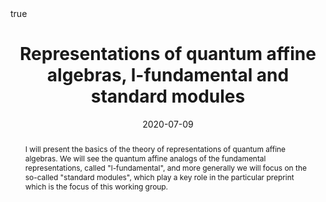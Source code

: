 ﻿---
title: Representations of quantum affine algebras, l-fundamental and standard modules

event: Working group "Cluster algebras and quiver representations"

event_url: https://webusers.imj-prg.fr/~bernhard.keller/gdtcluster/

location: IMJ-PR - Zoom
address:

  city: Paris

  country: France

#summary: An example talk using Academic's Markdown slides feature.
abstract: I will present the basics of the theory of representations of quantum affine algebras. We will see the quantum affine analogs of the fundamental representations, called "l-fundamental", and more generally we will focus on the so-called "standard modules", which play a key role in the particular preprint which is the focus of this working group.

# Talk start and end times.
#   End time can optionally be hidden by prefixing the line with `#`.
date: "2020-07-09"
#date_end: "2030-06-01T15:00:00Z"
all_day: true

# Schedule page publish date (NOT talk date).
publishDate: "2020-01-17"

authors: []
tags: []

# Is this a featured talk? (true/false)
featured: true

image:
  caption: 'Image credit: [**Unsplash**](https://unsplash.com/photos/bzdhc5b3Bxs)'
  focal_point: Right

links:
# - icon: twitter
#  icon_pack: fab
#  name: Follow
#  url: https://twitter.com/georgecushen
url_code: ""
url_pdf: ""
url_slides: ""
url_video: ""

# Markdown Slides (optional).
#   Associate this talk with Markdown slides.
#   Simply enter your slide deck's filename without extension.
#   E.g. `slides = "example-slides"` references `content/slides/example-slides.md`.
#   Otherwise, set `slides = ""`.
slides :

# Projects (optional).
#   Associate this post with one or more of your projects.
#   Simply enter your project's folder or file name without extension.
#   E.g. `projects = ["internal-project"]` references `content/project/deep-learning/index.md`.
#   Otherwise, set `projects = []`.
projects :

# Enable math on this page?
math: true
---

